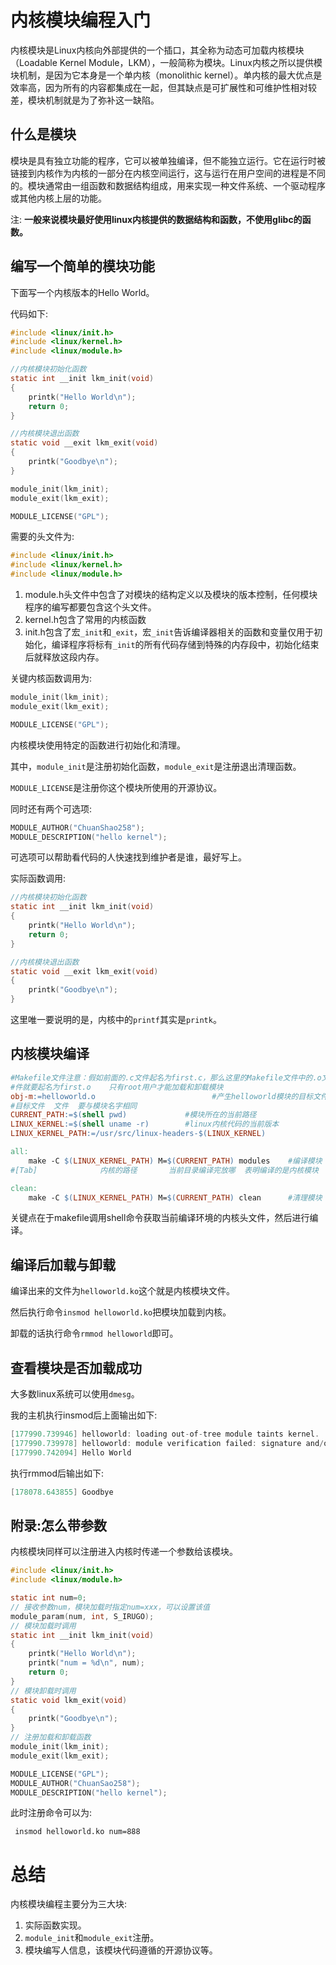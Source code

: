 # 内核模块编程入门

内核模块是Linux内核向外部提供的一个插口，其全称为动态可加载内核模块（Loadable Kernel Module，LKM），一般简称为模块。Linux内核之所以提供模块机制，是因为它本身是一个单内核（monolithic kernel）。单内核的最大优点是效率高，因为所有的内容都集成在一起，但其缺点是可扩展性和可维护性相对较差，模块机制就是为了弥补这一缺陷。

## 什么是模块

模块是具有独立功能的程序，它可以被单独编译，但不能独立运行。它在运行时被链接到内核作为内核的一部分在内核空间运行，这与运行在用户空间的进程是不同的。模块通常由一组函数和数据结构组成，用来实现一种文件系统、一个驱动程序或其他内核上层的功能。

注: **一般来说模块最好使用linux内核提供的数据结构和函数，不使用glibc的函数。**

## 编写一个简单的模块功能

下面写一个内核版本的Hello World。

代码如下:

```c
#include <linux/init.h>
#include <linux/kernel.h>
#include <linux/module.h>

//内核模块初始化函数
static int __init lkm_init(void)
{
	printk("Hello World\n");
	return 0;
}

//内核模块退出函数
static void __exit lkm_exit(void)
{
	printk("Goodbye\n");
}

module_init(lkm_init);
module_exit(lkm_exit);

MODULE_LICENSE("GPL");
```

需要的头文件为:

```c
#include <linux/init.h>
#include <linux/kernel.h>
#include <linux/module.h>
```

1. module.h头文件中包含了对模块的结构定义以及模块的版本控制，任何模块程序的编写都要包含这个头文件。
2. kernel.h包含了常用的内核函数
3. init.h包含了宏`_init`和`_exit`，宏`_init`告诉编译器相关的函数和变量仅用于初始化，编译程序将标有`_init`的所有代码存储到特殊的内存段中，初始化结束后就释放这段内存。

关键内核函数调用为:

```c
module_init(lkm_init);
module_exit(lkm_exit);

MODULE_LICENSE("GPL");
```

内核模块使用特定的函数进行初始化和清理。

其中，`module_init`是注册初始化函数，`module_exit`是注册退出清理函数。

`MODULE_LICENSE`是注册你这个模块所使用的开源协议。

同时还有两个可选项:

```c
MODULE_AUTHOR("ChuanShao258"); 
MODULE_DESCRIPTION("hello kernel"); 
```

可选项可以帮助看代码的人快速找到维护者是谁，最好写上。

实际函数调用:


```c
//内核模块初始化函数
static int __init lkm_init(void)
{
	printk("Hello World\n");
	return 0;
}

//内核模块退出函数
static void __exit lkm_exit(void)
{
	printk("Goodbye\n");
}
```

这里唯一要说明的是，内核中的`printf`其实是`printk`。

## 内核模块编译

```Makefile
#Makefile文件注意：假如前面的.c文件起名为first.c，那么这里的Makefile文件中的.o文
#件就要起名为first.o    只有root用户才能加载和卸载模块
obj-m:=helloworld.o                          #产生helloworld模块的目标文件
#目标文件  文件  要与模块名字相同
CURRENT_PATH:=$(shell pwd)             #模块所在的当前路径
LINUX_KERNEL:=$(shell uname -r)        #linux内核代码的当前版本
LINUX_KERNEL_PATH:=/usr/src/linux-headers-$(LINUX_KERNEL)

all:
	make -C $(LINUX_KERNEL_PATH) M=$(CURRENT_PATH) modules    #编译模块
#[Tab]              内核的路径       当前目录编译完放哪  表明编译的是内核模块

clean:
	make -C $(LINUX_KERNEL_PATH) M=$(CURRENT_PATH) clean      #清理模块
```

关键点在于makefile调用shell命令获取当前编译环境的内核头文件，然后进行编译。

## 编译后加载与卸载

编译出来的文件为`helloworld.ko`这个就是内核模块文件。

然后执行命令`insmod helloworld.ko`把模块加载到内核。

卸载的话执行命令`rmmod helloworld`即可。

## 查看模块是否加载成功

大多数linux系统可以使用`dmesg`。

我的主机执行insmod后上面输出如下:

```c
[177990.739946] helloworld: loading out-of-tree module taints kernel.
[177990.739978] helloworld: module verification failed: signature and/or required key missing - tainting kernel
[177990.742094] Hello World
```

执行rmmod后输出如下:

```c
[178078.643855] Goodbye
```

## 附录:怎么带参数

内核模块同样可以注册进入内核时传递一个参数给该模块。

```c
#include <linux/init.h> 
#include <linux/module.h> 

static int num=0; 
// 接收参数num，模块加载时指定num=xxx，可以设置该值 
module_param(num, int, S_IRUGO); 
// 模块加载时调用 
static int __init lkm_init(void) 
{ 
    printk("Hello World\n");
    printk("num = %d\n", num); 
    return 0; 
} 
// 模块卸载时调用 
static void lkm_exit(void) 
{ 
    printk("Goodbye\n");
} 
// 注册加载和卸载函数 
module_init(lkm_init); 
module_exit(lkm_exit);

MODULE_LICENSE("GPL"); 
MODULE_AUTHOR("ChuanSao258"); 
MODULE_DESCRIPTION("hello kernel"); 
```

此时注册命令可以为:

```shell
 insmod helloworld.ko num=888 
```

# 总结

内核模块编程主要分为三大块:

1. 实际函数实现。
2. `module_init`和`module_exit`注册。
3. 模块编写人信息，该模块代码遵循的开源协议等。